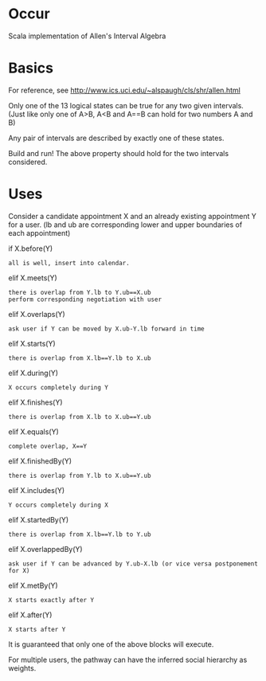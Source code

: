 # Occur
Scala implementation of Allen's Interval Algebra


Basics
======

For reference, see http://www.ics.uci.edu/~alspaugh/cls/shr/allen.html

Only one of the 13 logical states can be true for any two given intervals. (Just like only one of A>B, A<B and A==B can hold for two numbers A and B)

Any pair of intervals are described by exactly one of these states.

Build and run! The above property should hold for the two intervals considered. 

Uses
====

Consider a candidate appointment X and an already existing appointment Y for a user. (lb and ub are corresponding lower and upper boundaries of each appointment)

if X.before(Y)

	all is well, insert into calendar.

elif X.meets(Y)

	there is overlap from Y.lb to Y.ub==X.ub
	perform corresponding negotiation with user

elif X.overlaps(Y)

	ask user if Y can be moved by X.ub-Y.lb forward in time

elif X.starts(Y)

	there is overlap from X.lb==Y.lb to X.ub

elif X.during(Y)

	X occurs completely during Y

elif X.finishes(Y)

	there is overlap from X.lb to X.ub==Y.ub

elif X.equals(Y)

	complete overlap, X==Y

elif X.finishedBy(Y)

	there is overlap from Y.lb to X.ub==Y.ub

elif X.includes(Y)

	Y occurs completely during X

elif X.startedBy(Y)

	there is overlap from X.lb==Y.lb to Y.ub

elif X.overlappedBy(Y)

	ask user if Y can be advanced by Y.ub-X.lb (or vice versa postponement for X)

elif X.metBy(Y)

	X starts exactly after Y

elif X.after(Y)

	X starts after Y 

It is guaranteed that only one of the above blocks will execute. 

For multiple users, the pathway can have the inferred social hierarchy as weights.
